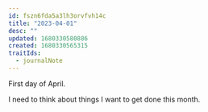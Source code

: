 ```yaml
---
id: fszn6fda5a3lh3orvfvh14c
title: "2023-04-01"
desc: ""
updated: 1680330580886
created: 1680330565315
traitIds:
  - journalNote
---
```


First day of April.

I need to think about things I want to get done
this month.
